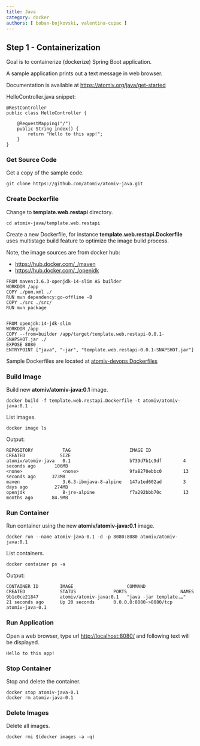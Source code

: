 ```yaml
---
title: Java
category: docker
authors: [ boban-bojkovski, valentina-cupac ]
---
```


## Step 1 - Containerization

Goal is to containerize (dockerize) Spring Boot application. 

A sample application prints out a text message in web browser.  

Documentation is available at https://atomiv.org/java/get-started

HelloController.java snippet:
```
@RestController
public class HelloController {

	@RequestMapping("/")
	public String index() {
		return "Hello to this app!";
	}
}
```

### Get Source Code

Get a copy of the sample code.
```
git clone https://github.com/atomiv/atomiv-java.git
```
  
### Create Dockerfile
  
Change to **template.web.restapi** directory.
```
cd atomiv-java/template.web.restapi
```

Create a new Dockerfile, for instance **template.web.restapi.Dockerfile** uses multistage build feature to optimize the image build process. 

Note, the image sources are from docker hub:
* https://hub.docker.com/_/maven
* https://hub.docker.com/_/openjdk

```
FROM maven:3.6.3-openjdk-14-slim AS builder
WORKDIR /app
COPY ./pom.xml ./
RUN mvn dependency:go-offline -B
COPY ./src ./src/
RUN mvn package


FROM openjdk:14-jdk-slim
WORKDIR /app
COPY --from=builder /app/target/template.web.restapi-0.0.1-SNAPSHOT.jar ./
EXPOSE 8080
ENTRYPOINT ["java", "-jar", "template.web.restapi-0.0.1-SNAPSHOT.jar"]
```
Sample Dockerfiles are located at [atomiv-devops Dockerfiles](https://github.com/atomiv/atomiv-devops/tree/master/Dockerfiles)
  
### Build Image
  
Build new **atomiv/atomiv-java:0.1** image.
```
docker build -f template.web.restapi.Dockerfile -t atomiv/atomiv-java:0.1 .
```
  
List images.
```
docker image ls
```
Output:
```
REPOSITORY           TAG                      IMAGE ID            CREATED             SIZE
atomiv/atomiv-java   0.1                      b739d7b1c9df        4 seconds ago       106MB
<none>               <none>                   9fa8270ebbc0        13 seconds ago      373MB
maven                3.6.3-ibmjava-8-alpine   147a1ed602ad        3 days ago          274MB
openjdk              8-jre-alpine             f7a292bbb70c        13 months ago       84.9MB
```
  
### Run Container
  
Run container using the new **atomiv/atomiv-java:0.1** image.
```
docker run --name atomiv-java-0.1 -d -p 8080:8080 atomiv/atomiv-java:0.1
```
  
List containers.
```
docker container ps -a
```
Output:
```
CONTAINER ID        IMAGE                    COMMAND                  CREATED             STATUS              PORTS                    NAMES
9b1c0ce21847        atomiv/atomiv-java:0.1   "java -jar template.…"   21 seconds ago      Up 20 seconds       0.0.0.0:8080->8080/tcp   atomiv-java-0.1
```

### Run Application
  
Open a web browser, type url <http://localhost:8080/> and following text will be displayed.
```
Hello to this app!
```

### Stop Container
  
Stop and delete the container.
```
docker stop atomiv-java-0.1  
docker rm atomiv-java-0.1
```

### Delete Images

Delete all images.
```
docker rmi $(docker images -a -q)
```


